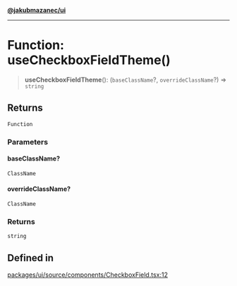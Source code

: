 [**@jakubmazanec/ui**](../README.md)

---

# Function: useCheckboxFieldTheme()

> **useCheckboxFieldTheme**(): (`baseClassName`?, `overrideClassName`?) => `string`

## Returns

`Function`

### Parameters

#### baseClassName?

`ClassName`

#### overrideClassName?

`ClassName`

### Returns

`string`

## Defined in

[packages/ui/source/components/CheckboxField.tsx:12](https://github.com/jakubmazanec/tools/blob/4bb343d3736e4f9f11a014de3241c6054262151e/packages/ui/source/components/CheckboxField.tsx#L12)
